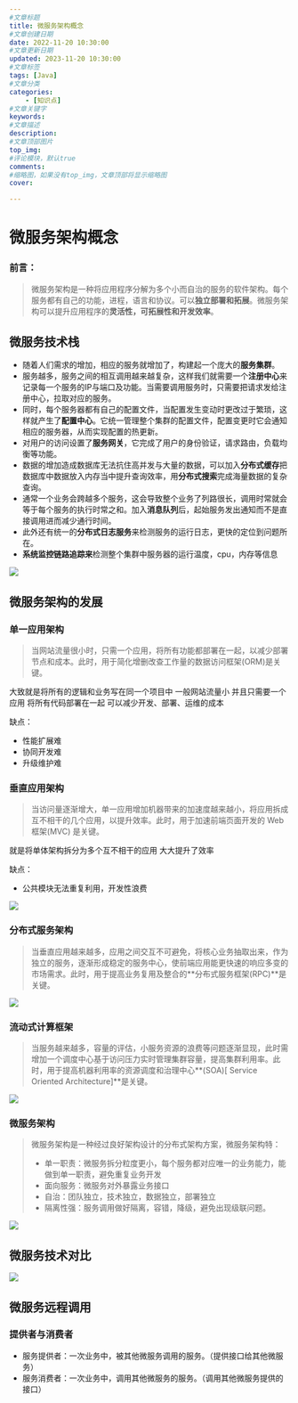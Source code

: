 ```yaml
---
#文章标题
title: 微服务架构概念
#文章创建日期
date: 2022-11-20 10:30:00
#文章更新日期
updated: 2023-11-20 10:30:00
#文章标签
tags: [Java] 
#文章分类
categories: 
	- [知识点]
#文章关键字
keywords: 
#文章描述
description: 
#文章顶部图片
top_img: 
#评论模块，默认true
comments: 
#缩略图，如果没有top_img，文章顶部将显示缩略图
cover:

---
```


# 微服务架构概念

### 前言：

> 微服务架构是一种将应用程序分解为多个小而自治的服务的软件架构。每个服务都有自己的功能，进程，语言和协议。可以**独立部署和拓展**。微服务架构可以提升应用程序的**灵活性，可拓展性和开发效率**。

## 微服务技术栈



- 随着人们需求的增加，相应的服务就增加了，构建起一个庞大的**服务集群**。
- 服务越多，服务之间的相互调用越来越复杂，这样我们就需要一个**注册中心**来记录每一个服务的IP与端口及功能。当需要调用服务时，只需要把请求发给注册中心，拉取对应的服务。
- 同时，每个服务器都有自己的配置文件，当配置发生变动时更改过于繁琐，这样就产生了**配置中心**。它统一管理整个集群的配置文件，配置变更时它会通知相应的服务器，从而实现配置的热更新。
- 对用户的访问设置了**服务网关**，它完成了用户的身份验证，请求路由，负载均衡等功能。 
- 数据的增加造成数据库无法抗住高并发与大量的数据，可以加入**分布式缓存**把数据库中数据放入内存当中提升查询效率，用**分布式搜索**完成海量数据的复杂查询。
- 通常一个业务会跨越多个服务，这会导致整个业务了列路很长，调用时常就会等于每个服务的执行时常之和。加入**消息队列**后，起始服务发出通知而不是直接调用进而减少通行时间。
- 此外还有统一的**分布式日志服务**来检测服务的运行日志，更快的定位到问题所在。
- **系统监控链路追踪来**检测整个集群中服务器的运行温度，cpu，内存等信息

![](https://heroxin.oss-cn-beijing.aliyuncs.com/blog/img/image-20230223102916944.png)

## 微服务架构的发展

### 单一应用架构

> 当网站流量很小时，只需一个应用，将所有功能都部署在一起，以减少部署节点和成本。此时，用于简化增删改查工作量的数据访问框架(ORM)是关键。

大致就是将所有的逻辑和业务写在同一个项目中 一般网站流量小 并且只需要一个应用 将所有代码部署在一起 可以减少开发、部署、运维的成本

缺点：

- 性能扩展难
- 协同开发难
- 升级维护难

### 垂直应用架构

> 当访问量逐渐增大，单一应用增加机器带来的加速度越来越小，将应用拆成互不相干的几个应用，以提升效率。此时，用于加速前端页面开发的 Web框架(MVC) 是关键。

就是将单体架构拆分为多个互不相干的应用 大大提升了效率 

缺点：

- 公共模块无法重复利用，开发性浪费

![](https://heroxin.oss-cn-beijing.aliyuncs.com/blog/img/image-20221018170002760.png)

### 分布式服务架构

> 当垂直应用越来越多，应用之间交互不可避免，将核心业务抽取出来，作为独立的服务，逐渐形成稳定的服务中心，使前端应用能更快速的响应多变的市场需求。此时，用于提高业务复用及整合的**分布式服务框架(RPC)**是关键。

![](https://heroxin.oss-cn-beijing.aliyuncs.com/blog/img/image-20221018170549762.png)



### 流动式计算框架

> 当服务越来越多，容量的评估，小服务资源的浪费等问题逐渐显现，此时需增加一个调度中心基于访问压力实时管理集群容量，提高集群利用率。此时，用于提高机器利用率的资源调度和治理中心**(SOA)[ Service Oriented Architecture]**是关键。

![](https://heroxin.oss-cn-beijing.aliyuncs.com/blog/img/image-20221018170643342.png)



### 微服务架构

> 微服务架构是一种经过良好架构设计的分布式架构方案，微服务架构特：
>
> - 单一职责：微服务拆分粒度更小，每个服务都对应唯一的业务能力，能做到单一职责，避免重复业务开发
> - 面向服务：微服务对外暴露业务接口
> - 自治：团队独立，技术独立，数据独立，部署独立
> - 隔离性强：服务调用做好隔离，容错，降级，避免出现级联问题。

![](https://heroxin.oss-cn-beijing.aliyuncs.com/blog/img/image-20230223111044942.png)



## 微服务技术对比

![](https://heroxin.oss-cn-beijing.aliyuncs.com/blog/img/image-20230223111155698.png)



## 微服务远程调用

### 提供者与消费者

- 服务提供者：一次业务中，被其他微服务调用的服务。（提供接口给其他微服务）
- 服务消费者：一次业务中，调用其他微服务的服务。（调用其他微服务提供的接口）
